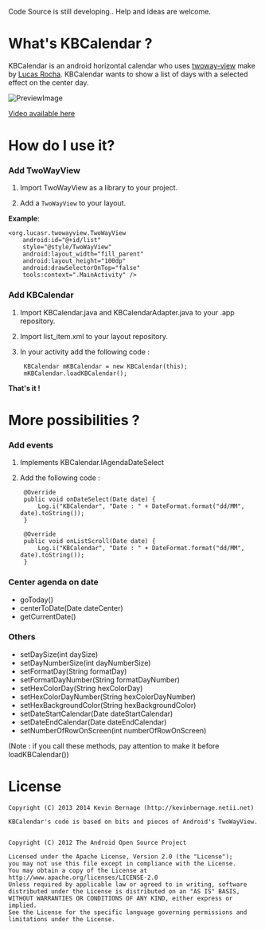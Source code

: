 Code Source is still developing.. Help and ideas are welcome.

What's KBCalendar ?
================

KBCalendar is an android horizontal calendar who uses [twoway-view](https://github.com/lucasr/twoway-view) make by [Lucas Rocha](https://github.com/lucasr).
KBCalendar wants to show a list of days with a selected effect on the center day.

![PreviewImage](http://i.picasion.com/pic76/f3ea3b7eabe6a49ad213587f1a08e40a.gif) 

[Video available here](https://drive.google.com/file/d/0Bz_yKoJtTIWmVGJOSThMU1lJam8/edit?usp=sharing)


How do I use it?
================

### Add TwoWayView 

1. Import TwoWayView as a library to your project.

2. Add a `TwoWayView` to your layout.

**Example**:

    <org.lucasr.twowayview.TwoWayView
        android:id="@+id/list"
        style="@style/TwoWayView"
        android:layout_width="fill_parent"
        android:layout_height="100dp"
        android:drawSelectorOnTop="false"
        tools:context=".MainActivity" />


### Add KBCalendar

1. Import KBCalendar.java and KBCalendarAdapter.java to your .app repository.

2. Import list_item.xml to your layout repository.

3. In your activity add the following code :

        KBCalendar mKBCalendar = new KBCalendar(this);
        mKBCalendar.loadKBCalendar();

**That's it !**

   
More possibilities ?
================

### Add events

1. Implements KBCalendar.IAgendaDateSelect

2. Add the following code : 

        @Override
        public void onDateSelect(Date date) {
            Log.i("KBCalendar", "Date : " + DateFormat.format("dd/MM", date).toString());
        }
        
        @Override
        public void onListScroll(Date date) {
            Log.i("KBCalendar", "Date : " + DateFormat.format("dd/MM", date).toString());
        }

### Center agenda on date

 - goToday()
 - centerToDate(Date dateCenter)
 - getCurrentDate()

### Others

 - setDaySize(int daySize)
 - setDayNumberSize(int dayNumberSize)
 - setFormatDay(String formatDay)
 - setFormatDayNumber(String formatDayNumber)
 - setHexColorDay(String hexColorDay)
 - setHexColorDayNumber(String hexColorDayNumber)
 - setHexBackgroundColor(String hexBackgroundColor)
 - setDateStartCalendar(Date dateStartCalendar) 
 - setDateEndCalendar(Date dateEndCalendar)
 - setNumberOfRowOnScreen(int numberOfRowOnScreen)
 
(Note : if you call these methods, pay attention to make it before loadKBCalendar())
 



License
=======

    Copyright (C) 2013 2014 Kevin Bernage (http://kevinbernage.netii.net)

    KBCalendar's code is based on bits and pieces of Android's TwoWayView.


    Copyright (C) 2012 The Android Open Source Project

    Licensed under the Apache License, Version 2.0 (the "License");
    you may not use this file except in compliance with the License.
    You may obtain a copy of the License at http://www.apache.org/licenses/LICENSE-2.0
    Unless required by applicable law or agreed to in writing, software
    distributed under the License is distributed on an "AS IS" BASIS,
    WITHOUT WARRANTIES OR CONDITIONS OF ANY KIND, either express or implied.
    See the License for the specific language governing permissions and
    limitations under the License.




